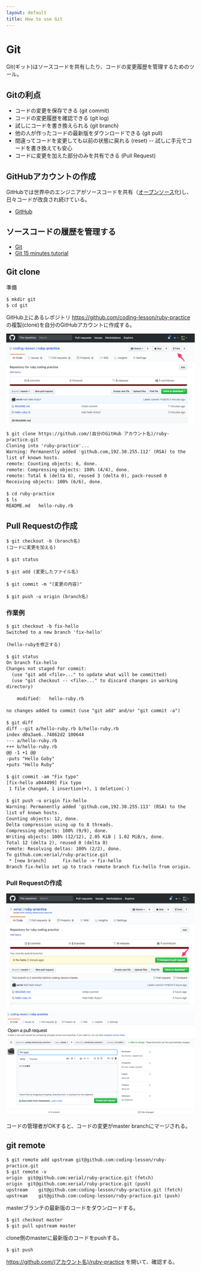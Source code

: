 ```yaml
---
layout: default
title: How to use Git
---
```

Git
====
Git(ギット)はソースコードを共有したり、コードの変更履歴を管理するためのツール。

## Gitの利点
- コードの変更を保存できる (git commit)
- コードの変更履歴を確認できる (git log)
- 試しにコードを書き換えられる (git branch)
- 他の人が作ったコードの最新版をダウンロードできる (git pull)
- 間違ってコードを変更しても以前の状態に戻れる (reset)
-- 試しに手元でコードを書き換えても安心
- コードに変更を加えた部分のみを共有できる (Pull Request)

## GitHubアカウントの作成

GitHubでは世界中のエンジニアがソースコードを共有（[オープンソース](open-source.html)化)し、日々コードが改良され続けている。

- [GitHub](https://github.com/)

## ソースコードの履歴を管理する

- [Git](https://git-scm.com/)
- [Git 15 minutes tutorial](https://try.github.io/levels/1/challenges/1)

## Git clone

準備
```
$ mkdir git
$ cd git
```

GitHub上にあるレポジトリ https://github.com/coding-lesson/ruby-practice の複製(clone)を自分のGitHubアカウントに作成する。

![Fork](images/fork.png)

```shell
$ git clone https://github.com/(自分のGitHub アカウント名)/ruby-practice.git
Cloning into 'ruby-practice'...
Warning: Permanently added 'github.com,192.30.255.112' (RSA) to the list of known hosts.
remote: Counting objects: 6, done.
remote: Compressing objects: 100% (4/4), done.
remote: Total 6 (delta 0), reused 3 (delta 0), pack-reused 0
Receiving objects: 100% (6/6), done.

$ cd ruby-practice
$ ls 
README.md	hello-ruby.rb
```

## Pull Requestの作成

```shell
$ git checkout -b (branch名)
(コードに変更を加える)

$ git status

$ git add (変更したファイル名)

$ git commit -m "(変更の内容)"

$ git push -u origin (branch名)
```

### 作業例

```shell
$ git checkout -b fix-hello
Switched to a new branch 'fix-hello'

(hello-rubyを修正する)

$ git status
On branch fix-hello
Changes not staged for commit:
  (use "git add <file>..." to update what will be committed)
  (use "git checkout -- <file>..." to discard changes in working directory)

	modified:   hello-ruby.rb

no changes added to commit (use "git add" and/or "git commit -a")

$ git diff
diff --git a/hello-ruby.rb b/hello-ruby.rb
index d0a3ae6..74862d2 100644
--- a/hello-ruby.rb
+++ b/hello-ruby.rb
@@ -1 +1 @@
-puts "Hello Goby"
+puts "Hello Ruby"

$ git commit -am "Fix typo"
[fix-hello a044499] Fix typo
 1 file changed, 1 insertion(+), 1 deletion(-)

$ git push -u origin fix-hello
Warning: Permanently added 'github.com,192.30.255.113' (RSA) to the list of known hosts.
Counting objects: 12, done.
Delta compression using up to 8 threads.
Compressing objects: 100% (9/9), done.
Writing objects: 100% (12/12), 2.05 KiB | 1.02 MiB/s, done.
Total 12 (delta 2), reused 0 (delta 0)
remote: Resolving deltas: 100% (2/2), done.
To github.com:xerial/ruby-practice.git
 * [new branch]      fix-hello -> fix-hello
Branch fix-hello set up to track remote branch fix-hello from origin.
```

### Pull Requestの作成
![pr](images/create-pr.png)

![pr](images/new-pr.png)


コードの管理者がOKすると、コードの変更がmaster branchにマージされる。


## git remote

```
$ git remote add upstream git@github.com:coding-lesson/ruby-practice.git
$ git remote -v
origin	git@github.com:xerial/ruby-practice.git (fetch)
origin	git@github.com:xerial/ruby-practice.git (push)
upstream	git@github.com:coding-lesson/ruby-practice.git (fetch)
upstream	git@github.com:coding-lesson/ruby-practice.git (push)
```

masterブランチの最新版のコードをダウンロードする。
```
$ git checkout master
$ git pull upstream master
```

clone側のmasterに最新版のコードをpushする。
```
$ git push
```

https://github.com/(アカウント名)/ruby-practice
を開いて、確認する。

